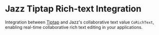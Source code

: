# Jazz Tiptap Rich-text Integration

Integration between [Tiptap](https://tiptap.dev/) and Jazz's collaborative text value `CoRichText`, enabling real-time collaborative rich text editing in your applications.
